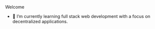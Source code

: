 Welcome
- 🌱 I’m currently learning full stack web development with a focus on decentralized applications.